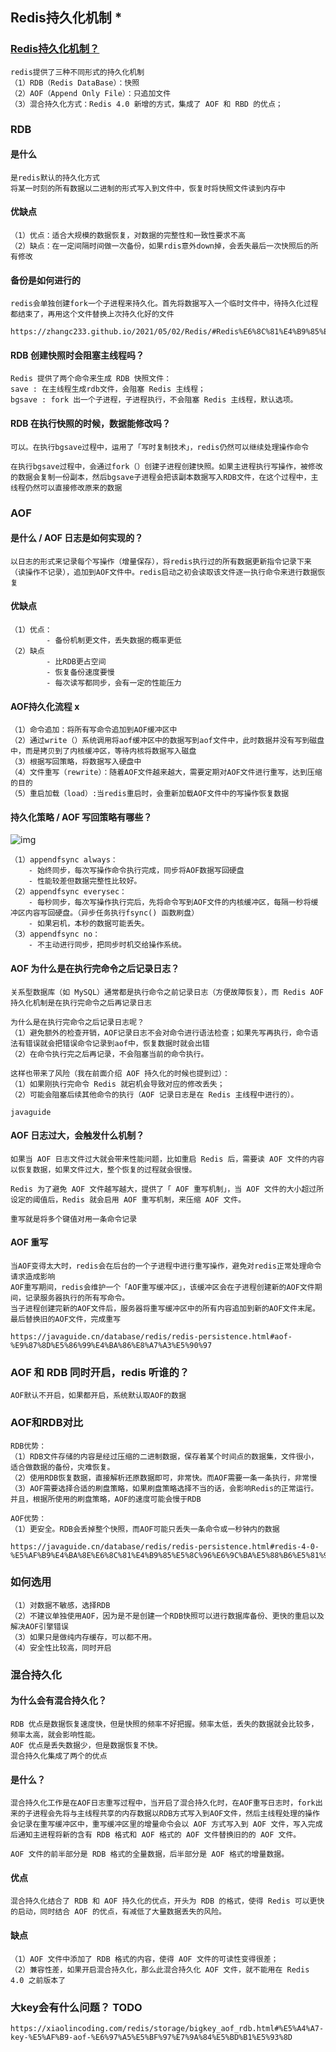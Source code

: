 ## Redis持久化机制 *

### [Redis持久化机制？](https://www.javalearn.cn/#/doc/Redis/面试题?id=_8-redis持久化机制？)

```
redis提供了三种不同形式的持久化机制
（1）RDB（Redis DataBase）：快照
（2）AOF（Append Only File）：只追加文件
（3）混合持久化方式：Redis 4.0 新增的方式，集成了 AOF 和 RBD 的优点；
```

### RDB

#### 是什么

```
是redis默认的持久化方式
将某一时刻的所有数据以二进制的形式写入到文件中，恢复时将快照文件读到内存中
```

#### 优缺点

```
（1）优点：适合大规模的数据恢复，对数据的完整性和一致性要求不高
（2）缺点：在一定间隔时间做一次备份，如果rdis意外down掉，会丢失最后一次快照后的所有修改
```

#### 备份是如何进行的

```
redis会单独创建fork一个子进程来持久化。首先将数据写入一个临时文件中，待持久化过程都结束了，再用这个文件替换上次持久化好的文件

https://zhangc233.github.io/2021/05/02/Redis/#Redis%E6%8C%81%E4%B9%85%E5%8C%96%E4%B9%8BRDB
```

#### RDB 创建快照时会阻塞主线程吗？

```
Redis 提供了两个命令来生成 RDB 快照文件：
save : 在主线程生成rdb文件，会阻塞 Redis 主线程；
bgsave : fork 出一个子进程，子进程执行，不会阻塞 Redis 主线程，默认选项。
```

#### RDB 在执行快照的时候，数据能修改吗？

```
可以。在执行bgsave过程中，运用了「写时复制技术」，redis仍然可以继续处理操作命令

在执行bgsave过程中，会通过fork（）创建子进程创建快照。如果主进程执行写操作，被修改的数据会复制一份副本，然后bgsave子进程会把该副本数据写入RDB文件，在这个过程中，主线程仍然可以直接修改原来的数据
```



### AOF

#### 是什么 / AOF 日志是如何实现的？

```
以日志的形式来记录每个写操作（增量保存），将redis执行过的所有数据更新指令记录下来（读操作不记录），追加到AOF文件中。redis启动之初会读取该文件逐一执行命令来进行数据恢复
```

#### 优缺点

```
（1）优点：
		- 备份机制更文件，丢失数据的概率更低
（2）缺点
		- 比RDB更占空间
		- 恢复备份速度要慢
		- 每次读写都同步，会有一定的性能压力
```

#### AOF持久化流程 x

```
（1）命令追加：将所有写命令追加到AOF缓冲区中
（2）通过write（）系统调用将aof缓冲区中的数据写到aof文件中，此时数据并没有写到磁盘中，而是拷贝到了内核缓冲区，等待内核将数据写入磁盘
（3）根据写回策略，将数据写入硬盘中
（4）文件重写（rewrite）：随着AOF文件越来越大，需要定期对AOF文件进行重写，达到压缩的目的
（5）重启加载（load）:当redis重启时，会重新加载AOF文件中的写操作恢复数据

```

#### 持久化策略 / AOF 写回策略有哪些？

![img](https://cdn.jsdelivr.net/gh/iamk123/typora@main/uPic/2023/09/06/15134416939844241693984424984DMkNkL-10593616911179761691117976340S2YpGq-98987d9417b2bab43087f45fc959d32a-20230309232253633.png)

```
（1）appendfsync always：
	- 始终同步，每次写操作命令执行完成，同步将AOF数据写回硬盘
	- 性能较差但数据完整性比较好。
（2）appendfsync everysec：
	- 每秒同步，每次写操作执行完后，先将命令写到AOF文件的内核缓冲区，每隔一秒将缓冲区内容写回硬盘。（异步任务执行fsync() 函数刷盘）
	- 如果宕机，本秒的数据可能丢失。
（3）appendfsync no：
	- 不主动进行同步，把同步时机交给操作系统。
```

#### AOF 为什么是在执行完命令之后记录日志？

```
关系型数据库（如 MySQL）通常都是执行命令之前记录日志（方便故障恢复），而 Redis AOF 持久化机制是在执行完命令之后再记录日志

为什么是在执行完命令之后记录日志呢？
（1）避免额外的检查开销，AOF记录日志不会对命令进行语法检查；如果先写再执行，命令语法有错误就会把错误命令记录到aof中，恢复数据时就会出错
（2）在命令执行完之后再记录，不会阻塞当前的命令执行。

这样也带来了风险（我在前面介绍 AOF 持久化的时候也提到过）：
（1）如果刚执行完命令 Redis 就宕机会导致对应的修改丢失；
（2）可能会阻塞后续其他命令的执行（AOF 记录日志是在 Redis 主线程中进行的）。

javaguide
```

#### AOF 日志过大，会触发什么机制？

```
如果当 AOF 日志文件过大就会带来性能问题，比如重启 Redis 后，需要读 AOF 文件的内容以恢复数据，如果文件过大，整个恢复的过程就会很慢。

Redis 为了避免 AOF 文件越写越大，提供了「 AOF 重写机制」，当 AOF 文件的大小超过所设定的阈值后，Redis 就会启用 AOF 重写机制，来压缩 AOF 文件。

重写就是将多个键值对用一条命令记录
```

#### AOF 重写

```
当AOF变得太大时，redis会在后台的一个子进程中进行重写操作，避免对redis正常处理命令请求造成影响
AOF重写期间，redis会维护一个「AOF重写缓冲区」，该缓冲区会在子进程创建新的AOF文件期间，记录服务器执行的所有写命令。
当子进程创建完新的AOF文件后，服务器将重写缓冲区中的所有内容追加到新的AOF文件末尾。
最后替换旧的AOF文件，完成重写

https://javaguide.cn/database/redis/redis-persistence.html#aof-%E9%87%8D%E5%86%99%E4%BA%86%E8%A7%A3%E5%90%97
```

### AOF 和 RDB 同时开启，redis 听谁的？

```
AOF默认不开启，如果都开启，系统默认取AOF的数据
```

### AOF和RDB对比

```
RDB优势：
（1）RDB文件存储的内容是经过压缩的二进制数据，保存着某个时间点的数据集，文件很小，适合做数据的备份，灾难恢复。
（2）使用RDB恢复数据，直接解析还原数据即可，非常快。而AOF需要一条一条执行，非常慢
（3）AOF需要选择合适的刷盘策略，如果刷盘策略选择不当的话，会影响Redis的正常运行。并且，根据所使用的刷盘策略，AOF的速度可能会慢于RDB

AOF优势：
（1）更安全。RDB会丢掉整个快照，而AOF可能只丢失一条命令或一秒钟内的数据

https://javaguide.cn/database/redis/redis-persistence.html#redis-4-0-%E5%AF%B9%E4%BA%8E%E6%8C%81%E4%B9%85%E5%8C%96%E6%9C%BA%E5%88%B6%E5%81%9A%E4%BA%86%E4%BB%80%E4%B9%88%E4%BC%98%E5%8C%96
```

### 如何选用

```
（1）对数据不敏感，选择RDB
（2）不建议单独使用AOF，因为是不是创建一个RDB快照可以进行数据库备份、更快的重启以及解决AOF引擎错误
（3）如果只是做纯内存缓存，可以都不用。
（4）安全性比较高，同时开启
```

### 混合持久化

#### 为什么会有混合持久化？

```
RDB 优点是数据恢复速度快，但是快照的频率不好把握。频率太低，丢失的数据就会比较多，频率太高，就会影响性能。
AOF 优点是丢失数据少，但是数据恢复不快。
混合持久化集成了两个的优点
```

#### 是什么？

```
混合持久化工作是在AOF日志重写过程中，当开启了混合持久化时，在AOF重写日志时，fork出来的子进程会先将与主线程共享的内存数据以RDB方式写入到AOF文件，然后主线程处理的操作会记录在重写缓冲区中，重写缓冲区里的增量命令会以 AOF 方式写入到 AOF 文件，写入完成后通知主进程将新的含有 RDB 格式和 AOF 格式的 AOF 文件替换旧的的 AOF 文件。

AOF 文件的前半部分是 RDB 格式的全量数据，后半部分是 AOF 格式的增量数据。
```

#### 优点

```
混合持久化结合了 RDB 和 AOF 持久化的优点，开头为 RDB 的格式，使得 Redis 可以更快的启动，同时结合 AOF 的优点，有减低了大量数据丢失的风险。
```

#### 缺点

```
（1）AOF 文件中添加了 RDB 格式的内容，使得 AOF 文件的可读性变得很差；
（2）兼容性差，如果开启混合持久化，那么此混合持久化 AOF 文件，就不能用在 Redis 4.0 之前版本了
```

### 大key会有什么问题？ TODO

```
https://xiaolincoding.com/redis/storage/bigkey_aof_rdb.html#%E5%A4%A7-key-%E5%AF%B9-aof-%E6%97%A5%E5%BF%97%E7%9A%84%E5%BD%B1%E5%93%8D
```

